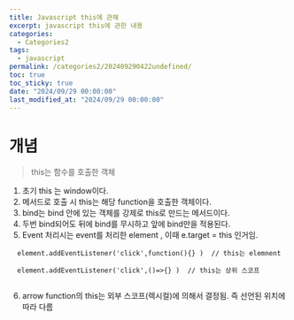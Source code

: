 ```yaml
---
title: Javascript this에 관해
excerpt: javascript this에 관한 내용
categories:
  - Categories2
tags:
  - javascript
permalink: /categories2/202409290422undefined/
toc: true
toc_sticky: true
date: "2024/09/29 00:00:00"
last_modified_at: "2024/09/29 00:00:00"
---
```

# 개념
> this는 함수를 호출한 객체

1. 초기 this 는 window이다.
2. 메서드로 호출 시 this는 해당 function을 호출한 객체이다.
3. bind는 bind 안에 있는 객체를 강제로 this로 만드는 메서드이다.
4. 두번 bind되어도 뒤에 bind를 무시하고 앞에 bind만을 적용된다.
5. Event 처리시는 event를 처리한 element , 이때 e.target = this 인거임.
```tsx
  element.addEventListener('click',function(){} )  // this는 elemnent

  element.addEventListener('click',()=>{} )  // this는 상위 스코프
  

```
6. arrow function의 this는 외부 스코프(렉시컬)에 의해서 결정됨. 즉 선언된 위치에 따라 다름